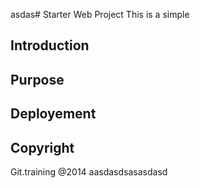 asdas# Starter Web Project
This is a simple
## Introduction
## Purpose
## Deployement
## Copyright
Git.training @2014
aasdasdsasasdasd